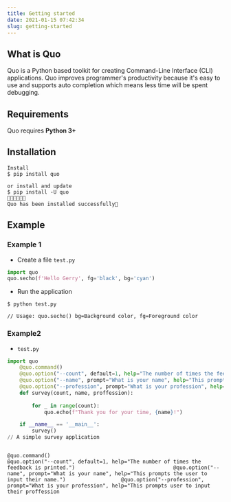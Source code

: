 ```yaml
---
title: Getting started
date: 2021-01-15 07:42:34
slug: getting-started
---
```


## What is Quo

Quo is a Python based toolkit for creating Command-Line Interface (CLI) applications. Quo improves programmer's productivity because it's easy to use and supports auto completion which means less time will be spent debugging.

## Requirements

Quo requires **Python 3+**

## Installation

<div class="termy">

```console
Install
$ pip install quo

or install and update
$ pip install -U quo
🔸🔸🔸🔸🔸💯 
Quo has been installed successfully🎉 
```

</div>

## Example

### Example 1

* Create a  file `test.py` 

```Python
import quo
quo.secho(f'Hello Gerry', fg='black', bg='cyan')

```

* Run the application
```console
$ python test.py

// Usage: quo.secho() bg=Background color, fg=Foreground color
```

### Example2
* `test.py`

```Python
import quo 
    @quo.command()
    @quo.option("--count", default=1, help="The number of times the feedback is printed.")
    @quo.option("--name", prompt="What is your name", help="This prompts the user to input their name.")
    @quo.option("--profession", prompt="What is your profession", help="This prompts user to input their proffession")
    def survey(count, name, proffession):
       
        for _ in range(count):
            quo.echo(f"Thank you for your time, {name}!")

    if __name__ == '__main__':
        survey() 
// A simple survey application
```
                                                                                        @quo.command()                                             @quo.option("--count", default=1, help="The number of times the feedback is printed.")                                @quo.option("--name", prompt="What is your name", help="This prompts the user to input their name.")                  @quo.option("--profession", prompt="What is your profession", help="This prompts user to input their proffession
